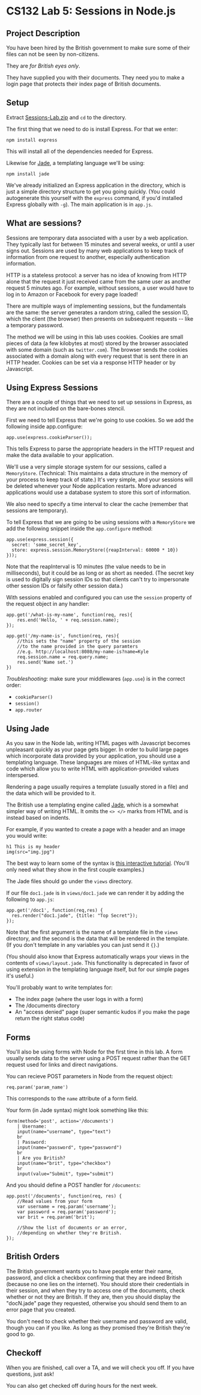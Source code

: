 CS132 Lab 5: Sessions in Node.js
================================

Project Description
-------------------
You have been hired by the British government to make sure some of 
their files can not be seen by non-citizens.

They are *for British eyes only*.

They have supplied you with their documents. They need you to
make a login page that protects their index page of
British documents.

Setup
------
Extract [Sessions-Lab.zip](http://cs.brown.edu/courses/cs132/labs/Sessions-Lab.zip) and `cd` to the directory.

The first thing that we need to do is install Express. For that we enter: 

```
npm install express
```

This will install all of the dependencies needed for Express.

Likewise for <a href="http://jade-lang.com/">Jade</a>, a templating language we'll be using:

```
npm install jade
```

We've already initialized an Express application in the directory,
which is just a simple directory structure to get you going
quickly. (You could autogenerate this yourself with the `express` command,
if you'd installed Express globally with `-g`).
The main application is in `app.js`.

What are sessions?
-----------------
Sessions are temporary data associated with a user by a web application.
They typically last for between 15 minutes and several weeks, or until a user signs out.
Sessions are used by many web applications to keep track of
information from one request to another, especially authentication information.

HTTP is a stateless protocol: a server has no idea of knowing from
HTTP alone that the request it just received came from the same user as another request
5 minutes ago. For example, without sessions, a user would have to log in
to Amazon or Facebook for every page loaded!

There are multiple ways of implementing sessions, but the fundamentals are
the same: the server generates a random string, called the session ID, which
the client (the browser) then presents on subsequent requests -- like a temporary
password.

The method we will be using in this lab uses cookies.
Cookies are small pieces of data (a few kilobytes at most)
stored by the browser associated with some domain (such as `twitter.com`).
The browser sends the cookies associated with a domain along with
every request that is sent there in an HTTP header. Cookies
can be set via a response HTTP header or by Javascript.


Using Express Sessions
----------------
There are a couple of things that we need to set up sessions in Express,
as they are not included on the bare-bones stencil.

First we need to tell Express that we're going to use cookies.
So we add the following inside app.configure:

```
app.use(express.cookieParser());
```

This tells Express to parse the appropriate headers in the HTTP
request and make the data available to your application.

We'll use a very simple storage system for our sessions, called
a `MemoryStore`. (Technical: This maintains a data structure in the memory
of your process to keep track of state.) It's very simple, and
your sessions will be deleted whenever your Node application restarts.
More advanced applications would use
a database system to store this sort of information.

We also need to specify a time interval to clear the cache (remember that sessions are
temporary). 

To tell Express that we are going to be using sessions with a `MemoryStore`
we add the following snippet inside the `app.configure` method:

```
app.use(express.session({
  secret: 'some_secret_key',
  store: express.session.MemoryStore({reapInterval: 60000 * 10})
}));
```

Note that the reapInterval is 10 minutes (the value needs to be in milliseconds),
but it could be as long or as short as needed. (The secret key is used
to digitally sign session IDs so that clients can't try to impersonate other
session IDs or falsify other session data.)

With sessions enabled and configured you can use the `session`
property of the request object in any handler:

```
app.get('/what-is-my-name', function(req, res){
    res.end('Hello, ' + req.session.name);
});

app.get('/my-name-is', function(req, res){
	//this sets the "name" property of the session
	//to the name provided in the query paramters
	//e.g. http://localhost:8080/my-name-is?name=Kyle
	req.session.name = req.query.name;
	res.send('Name set.')
})
```

*Troubleshooting*: make sure your middlewares (`app.use`) is in the correct order:

* `cookieParser()`
* `session()`
* `app.router`

Using Jade
-----

As you saw in the Node lab, writing HTML pages with Javascript becomes
unpleasant quickly as your page gets bigger. In order to build large
pages which incorporate data provided by your application, you should
use a templating language. These languages are mixes of HTML-like syntax
and code which allow you to write HTML with application-provided values
interspersed.

Rendering a page usually requires a template (usually stored in a file) and the data
which will be provided to it.

The British use a templating engine called <a href="http://jade-lang.com/">Jade</a>,
which is a somewhat simpler way of writing HTML. It omits the `<> </>` marks from
HTML and is instead based on indents.

For example, if you wanted to create a page with a header and an image you would write:

```
h1 This is my header
img(src="img.jpg")
```

The best way to learn some of the syntax is [this interactive
tutorial](http://naltatis.github.com/jade-syntax-docs/). (You'll
only need what they show in the first couple examples.)

The Jade files should go under the `views` directory.

If our file `doc1.jade` is in `views/doc1.jade` we can render it by adding the following to `app.js`:

```
app.get('/doc1', function(req,res) {
  res.render("doc1.jade", {title: "Top Secret"});
});
```

Note that the first argument is the name of a template file in the `views`
directory, and the second is the data that will be rendered in the template.
(If you don't template in any variables you can just send it `{}`.)

(You should also know that Express automatically wraps your views in
the contents of `views/layout.jade`. This functionality is deprecated in
favor of using extension in the templating language itself, but
for our simple pages it's useful.)

You'll probably want to write templates for:

* The index page (where the user logs in with a form)
* The /documents directory
* An "access denied" page (super semantic kudos if you make the page return the right status code)

Forms
-----

You'll also be using forms with Node for the first time
in this lab. A form usually sends data to the server
using a POST request rather than the GET request
used for links and direct navigations.

You can recieve POST parameters in Node from the request object:

```
req.param('param_name')
```

This corresponds to the `name` attribute of a form field.

Your form (in Jade syntax) might look something like this:

```
form(method='post', action='/documents')
    | Username:
    input(name="username", type="text")
    br
    | Password: 
    input(name="password", type="password")
    br
    | Are you British?
    input(name="brit", type="checkbox")
    br
    input(value="Submit", type="submit")
```

And you should define a POST handler for `/documents`:

```
app.post('/documents', function(req, res) {
    //Read values from your form
    var username = req.param('username');
    var password = req.param('password');
    var brit = req.param('brit');

    //Show the list of documents or an error,
    //depending on whether they're British.
});
```

British Orders
---------------
The British government wants you to have people enter their name, password,
and click a checkbox confirming that they are indeed British (because no one lies on the internet).
You should store their credentials in their session, and when they try to access one 
of the documents, check whether or not they are British. If they are,
then you should display the "docN.jade" page they requested, otherwise you should
send them to an error page that you created.

You don't need to check whether their username and password are valid, though you
can if you like. As long as they promised they're British they're good to go.

Checkoff
-------------
When you are finished, call over a TA, and we will check you off. If you have questions, just ask! 

You can also get checked off during hours for the next week.
